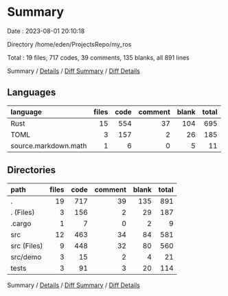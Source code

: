 # Summary

Date : 2023-08-01 20:10:18

Directory /home/eden/ProjectsRepo/my_ros

Total : 19 files,  717 codes, 39 comments, 135 blanks, all 891 lines

Summary / [Details](details.md) / [Diff Summary](diff.md) / [Diff Details](diff-details.md)

## Languages
| language | files | code | comment | blank | total |
| :--- | ---: | ---: | ---: | ---: | ---: |
| Rust | 15 | 554 | 37 | 104 | 695 |
| TOML | 3 | 157 | 2 | 26 | 185 |
| source.markdown.math | 1 | 6 | 0 | 5 | 11 |

## Directories
| path | files | code | comment | blank | total |
| :--- | ---: | ---: | ---: | ---: | ---: |
| . | 19 | 717 | 39 | 135 | 891 |
| . (Files) | 3 | 156 | 2 | 29 | 187 |
| .cargo | 1 | 7 | 0 | 2 | 9 |
| src | 12 | 463 | 34 | 84 | 581 |
| src (Files) | 9 | 448 | 32 | 80 | 560 |
| src/demo | 3 | 15 | 2 | 4 | 21 |
| tests | 3 | 91 | 3 | 20 | 114 |

Summary / [Details](details.md) / [Diff Summary](diff.md) / [Diff Details](diff-details.md)